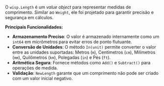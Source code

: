O `wisp.Length` é um *value object* para representar medidas de comprimento. Similar ao `Weight`, ele foi projetado para garantir precisão e segurança em cálculos.

**Principais Funcionalidades:**

* **Armazenamento Preciso**: O valor é armazenado internamente como um `int64` em micrômetros para evitar erros de ponto flutuante.
* **Conversão de Unidades**: O método `In(unit)` permite converter o valor entre as unidades suportadas: Metros (`m`), Centímetros (`cm`), Milímetros (`mm`), Quilômetros (`km`), Polegadas (`in`) e Pés (`ft`).
* **Aritmética Segura**: Fornece métodos como `Add()` e `Subtract()` para operações de medida.
* **Validação**: `NewLength` garante que um comprimento não pode ser criado com um valor inicial negativo.

